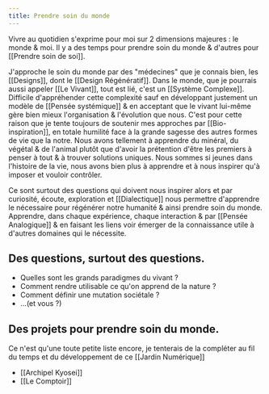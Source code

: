 ```yaml
---
title: Prendre soin du monde
---
```


Vivre au quotidien s'exprime pour moi sur 2 dimensions majeures : le monde & moi. Il y a des temps pour prendre soin du monde & d'autres pour [[Prendre soin de soi]].

J'approche le soin du monde par des "médecines" que je connais bien, les [[Designs]], dont le [[Design Régénératif]]. Dans le monde, que je pourrais aussi appeler [[Le Vivant]], tout est lié, c'est un [[Système Complexe]]. Difficile d'appréhender cette complexité sauf en développant justement un modèle de [[Pensée systémique]] & en acceptant que le vivant lui-même gère bien mieux l'organisation & l'évolution que nous. C'est pour cette raison que je tente toujours de soutenir mes approches par [[Bio-inspiration]], en totale humilité face à la grande sagesse des autres formes de vie que la notre.
Nous avons tellement à apprendre du minéral, du végétal & de l'animal plutôt que d'avoir la prétention d'être les premiers à penser à tout & à trouver solutions uniques. Nous sommes si jeunes dans l'histoire de la vie, nous avons bien plus à apprendre et à nous inspirer qu'à imposer et vouloir contrôler.

Ce sont surtout des questions qui doivent nous inspirer alors et par curiosité, écoute, exploration et [[Dialectique]] nous permettre d'apprendre le nécessaire pour régénérer notre humanité & ainsi prendre soin du monde. Apprendre, dans chaque expérience, chaque interaction & par [[Pensée Analogique]] & en faisant les liens voir émerger de la connaissance utile à d'autres domaines qui le nécessite.

## Des questions, surtout des questions.
- Quelles sont les grands paradigmes du vivant ?
- Comment rendre utilisable ce qu'on apprend de la nature ?
- Comment définir une mutation sociétale ?
- ...(et vous ?)

## Des projets pour prendre soin du monde.
Ce n'est qu'une toute petite liste encore, je tenterais de la compléter au fil du temps et du développement de ce [[Jardin Numérique]]

- [[Archipel Kyosei]]
- [[Le Comptoir]]